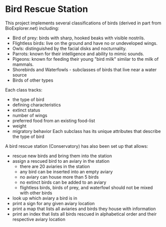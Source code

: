 # Bird Rescue Station

This project implements several classifications of birds (derived in part from BioExplorer.net) including:
 - Bird of prey: birds with sharp, hooked beaks with visible nostrils. 
 - Flightless birds: live on the ground and have no or undeveloped wings.
 - Owls: distinguished by the facial disks and nocturnality.
 - Parrots: known for their intelligence and ability to mimic sounds.
 - Pigeons: known for feeding their young "bird milk" similar to the milk of mammals.
 - Shorebirds and Waterfowls - subclasses of birds that live near a water source
 - Birds of other types

Each class tracks:
 - the type of bird
 - defining characteristics
 - extinct status
 - number of wings
 - preferred food from an existing food-list
 - weight
 - migratory behavior
Each subclass has its unique attributes that describe the type of bird


A bird rescue station (Conservatory) has also been set up that allows:
 - rescue new birds and bring them into the station
 - assign a rescued bird to an aviary in the station
    * there are 20 aviaries in the station
    * any bird can be inserted into an empty aviary
    * no aviary can house more than 5 birds
    * no extinct birds can be added to an aviary
    * flightless birds, birds of prey, and waterfowl should not be mixed with other birds
 - look up which aviary a bird is in
 - print a sign for any given aviary location
 - print a map that lists all aviaries and birds they house with information
 - print an index that lists all birds rescued in alphabetical order and their respective aviary location

